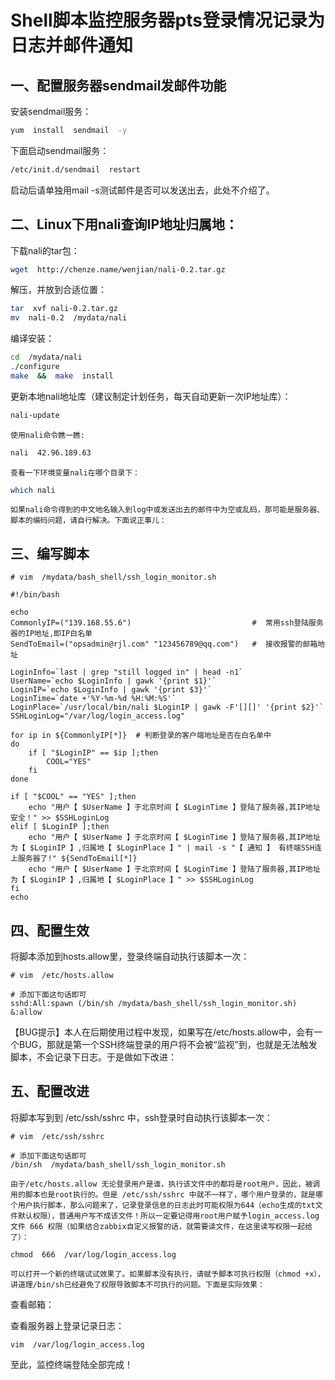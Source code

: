  # Shell脚本监控服务器pts登录情况记录为日志并邮件通知
 
## 一、配置服务器sendmail发邮件功能
 
 安装sendmail服务：
```sh
yum  install  sendmail  -y
```

 下面启动sendmail服务：
```sh
/etc/init.d/sendmail  restart
```

启动后请单独用mail -s测试邮件是否可以发送出去，此处不介绍了。

## 二、Linux下用nali查询IP地址归属地：
  
  下载nali的tar包：
```sh
wget  http://chenze.name/wenjian/nali-0.2.tar.gz
```

  解压，并放到合适位置：
```sh
tar  xvf nali-0.2.tar.gz
mv  nali-0.2  /mydata/nali
```

  编译安装：
```sh
cd  /mydata/nali
./configure
make  &&  make  install
```

  更新本地nali地址库（建议制定计划任务，每天自动更新一次IP地址库）：
```sh
nali-update
```
    使用nali命令瞧一瞧:
```sh
nali  42.96.189.63
```
    查看一下环境变量nali在哪个目录下：
```sh
which nali
```
    如果nali命令得到的中文地名输入到log中或发送出去的邮件中为空或乱码，那可能是服务器、脚本的编码问题，请自行解决。下面说正事儿：

## 三、编写脚本

```
# vim  /mydata/bash_shell/ssh_login_monitor.sh

#!/bin/bash

echo
CommonlyIP=("139.168.55.6")                           #  常用ssh登陆服务器的IP地址,即IP白名单
SendToEmail=("opsadmin@rjl.com" "123456789@qq.com")   #  接收报警的邮箱地址

LoginInfo=`last | grep "still logged in" | head -n1`
UserName=`echo $LoginInfo | gawk '{print $1}'`
LoginIP=`echo $LoginInfo | gawk '{print $3}'`
LoginTime=`date +'%Y-%m-%d %H:%M:%S'`
LoginPlace=`/usr/local/bin/nali $LoginIP | gawk -F'[][]' '{print $2}'`
SSHLoginLog="/var/log/login_access.log"

for ip in ${CommonlyIP[*]}  # 判断登录的客户端地址是否在白名单中
do
    if [ "$LoginIP" == $ip ];then
        COOL="YES"
    fi
done

if [ "$COOL" == "YES" ];then
    echo "用户【 $UserName 】于北京时间【 $LoginTime 】登陆了服务器,其IP地址安全！" >> $SSHLoginLog
elif [ $LoginIP ];then
    echo "用户【 $UserName 】于北京时间【 $LoginTime 】登陆了服务器,其IP地址为【 $LoginIP 】,归属地【 $LoginPlace 】" | mail -s "【 通知 】 有终端SSH连上服务器了!" ${SendToEmail[*]}
    echo "用户【 $UserName 】于北京时间【 $LoginTime 】登陆了服务器,其IP地址为【 $LoginIP 】,归属地【 $LoginPlace 】" >> $SSHLoginLog
fi
echo
```
  
## 四、配置生效
  将脚本添加到hosts.allow里，登录终端自动执行该脚本一次：
  ```
  # vim  /etc/hosts.allow
  
  # 添加下面这句话即可
  sshd:All:spawn (/bin/sh /mydata/bash_shell/ssh_login_monitor.sh) &:allow
  ```
  
 【BUG提示】本人在后期使用过程中发现，如果写在/etc/hosts.allow中，会有一个BUG，那就是第一个SSH终端登录的用户将不会被“监视”到，也就是无法触发脚本，不会记录下日志。于是做如下改进：

## 五、配置改进
   将脚本写到到 /etc/ssh/sshrc 中，ssh登录时自动执行该脚本一次：
```
# vim  /etc/ssh/sshrc

# 添加下面这句话即可
/bin/sh  /mydata/bash_shell/ssh_login_monitor.sh
```

    由于/etc/hosts.allow 无论登录用户是谁，执行该文件中的都将是root用户，因此，被调用的脚本也是root执行的。但是 /etc/ssh/sshrc 中就不一样了，哪个用户登录的，就是哪个用户执行脚本，那么问题来了，记录登录信息的日志此时可能权限为644（echo生成的txt文件默认权限），普通用户写不成该文件！所以一定要记得用root用户赋予login_access.log文件 666 权限（如果结合zabbix自定义报警的话，就需要读文件，在这里读写权限一起给了）：
   
```
chmod  666  /var/log/login_access.log
```
    可以打开一个新的终端试试效果了。如果脚本没有执行，请赋予脚本可执行权限（chmod +x），讲道理/bin/sh已经避免了权限导致脚本不可执行的问题。下面是实际效果：

  查看邮箱：
  
  查看服务器上登录记录日志：
  ```
  vim  /var/log/login_access.log
  ```
  至此，监控终端登陆全部完成！
